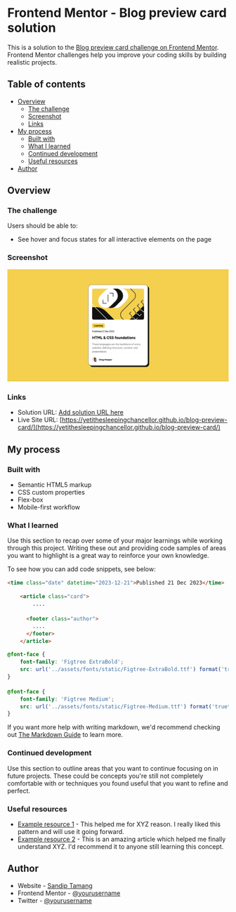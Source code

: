# Frontend Mentor - Blog preview card solution

This is a solution to the [Blog preview card challenge on Frontend Mentor](https://www.frontendmentor.io/challenges/blog-preview-card-ckPaj01IcS). Frontend Mentor challenges help you improve your coding skills by building realistic projects. 

## Table of contents

- [Overview](#overview)
  - [The challenge](#the-challenge)
  - [Screenshot](#screenshot)
  - [Links](#links)
- [My process](#my-process)
  - [Built with](#built-with)
  - [What I learned](#what-i-learned)
  - [Continued development](#continued-development)
  - [Useful resources](#useful-resources)
- [Author](#author)

## Overview

### The challenge

Users should be able to:

- See hover and focus states for all interactive elements on the page

### Screenshot

![preview](./assets/images/screenshot.png)


### Links

- Solution URL: [Add solution URL here](https://your-solution-url.com)
- Live Site URL: [https://yetithesleepingchancellor.github.io/blog-preview-card/](https://yetithesleepingchancellor.github.io/blog-preview-card/)

## My process

### Built with

- Semantic HTML5 markup
- CSS custom properties
- Flex-box
- Mobile-first workflow

### What I learned

Use this section to recap over some of your major learnings while working through this project. Writing these out and providing code samples of areas you want to highlight is a great way to reinforce your own knowledge.

To see how you can add code snippets, see below:

```html
<time class="date" datetime="2023-12-21">Published 21 Dec 2023</time>
```
```html
    <article class="card">
        ....

      <footer class="author">
        ....
      </footer>
    </article>
```

```css
@font-face {
    font-family: 'Figtree ExtraBold';
    src: url('../assets/fonts/static/Figtree-ExtraBold.ttf') format('truetype');
}

@font-face {
    font-family: 'Figtree Medium';
    src: url('../assets/fonts/static/Figtree-Medium.ttf') format('truetype');
}
```

If you want more help with writing markdown, we'd recommend checking out [The Markdown Guide](https://www.markdownguide.org/) to learn more.

### Continued development

Use this section to outline areas that you want to continue focusing on in future projects. These could be concepts you're still not completely comfortable with or techniques you found useful that you want to refine and perfect.

### Useful resources

- [Example resource 1](https://www.example.com) - This helped me for XYZ reason. I really liked this pattern and will use it going forward.
- [Example resource 2](https://www.example.com) - This is an amazing article which helped me finally understand XYZ. I'd recommend it to anyone still learning this concept.

## Author

- Website - [Sandip Tamang](https://www.tamangsandip.com.np)
- Frontend Mentor - [@yourusername](https://www.frontendmentor.io/profile/yourusername)
- Twitter - [@yourusername](https://www.twitter.com/yourusername)